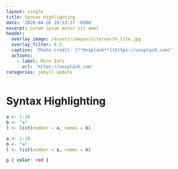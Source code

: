 ```yaml
---
layout: single
title: Syntax Highlighting
date: '2020-04-26 19:53:27 -0500'
excerpt: Lorem ipsum dolor sit amet
header:
  overlay_image: /assets/images/site/earth_tile.jpg
  overlay_filter: 0.5
  caption: 'Photo credit: [**Unsplash**](https://unsplash.com)'
  actions:
    - label: More Info
      url: 'https://unsplash.com'
categories: jekyll update
---
```


# Syntax Highlighting

```r
a <- 1:10
b <- "a"
l <- list(number = a, names = b)
```

```r
a <- 1:10
b <- "a"
l <- list(number = a, names = b)
```

```css
p { color: red }
```
